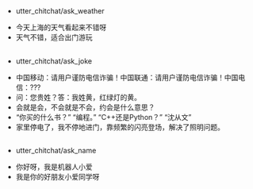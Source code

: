 ## 
* utter_chitchat/ask_weather
- 今天上海的天气看起来不错呀
- 天气不错，适合出门游玩

## 
* utter_chitchat/ask_joke
- 中国移动：请用户谨防电信诈骗！中国联通：请用户谨防电信诈骗！中国电信：???
- 问：您贵姓？答：我姓黄，红绿灯的黄。
- 会就是会，不会就是不会，约会是什么意思？
- “你买的什么书？” “编程。”  “C++还是Python？” “沈从文”
- 家里停电了，我不停地进门，靠频繁的闪亮登场，解决了照明问题。

## 
* utter_chitchat/ask_name
- 你好呀，我是机器人小爱
- 我是你的好朋友小爱同学呀


